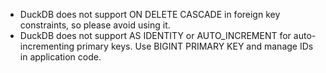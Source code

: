 - DuckDB does not support ON DELETE CASCADE in foreign key constraints, so please avoid using it.
- DuckDB does not support AS IDENTITY or AUTO_INCREMENT for auto-incrementing primary keys. Use BIGINT PRIMARY KEY and manage IDs in application code.
